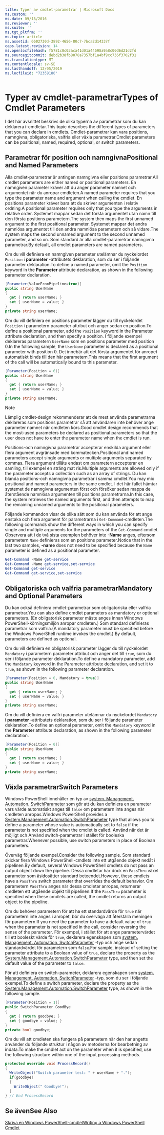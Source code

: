 ```yaml
---
title: Typer av cmdlet-parametrar | Microsoft Docs
ms.custom: ''
ms.date: 09/13/2016
ms.reviewer: ''
ms.suite: ''
ms.tgt_pltfrm: ''
ms.topic: article
ms.assetid: 6602730d-3892-4656-80c7-7bca2d14337f
caps.latest.revision: 14
ms.openlocfilehash: f5781c0c03aca41d01a44598a9a8c00d6d21d2fd
ms.sourcegitcommit: debd2b38fb8070a7357bf1a4bf9cc736f3702f31
ms.translationtype: MT
ms.contentlocale: sv-SE
ms.lasthandoff: 12/05/2019
ms.locfileid: "72359180"
---
```

# <a name="types-of-cmdlet-parameters"></a><span data-ttu-id="704a9-102">Typer av cmdlet-parametrar</span><span class="sxs-lookup"><span data-stu-id="704a9-102">Types of Cmdlet Parameters</span></span>

<span data-ttu-id="704a9-103">I det här avsnittet beskrivs de olika typerna av parametrar som du kan deklarera i-cmdletar.</span><span class="sxs-lookup"><span data-stu-id="704a9-103">This topic describes the different types of parameters that you can declare in cmdlets.</span></span> <span data-ttu-id="704a9-104">Cmdlet-parametrar kan vara positions, namngivna, obligatoriska, valfria eller växla parametrar.</span><span class="sxs-lookup"><span data-stu-id="704a9-104">Cmdlet parameters can be positional, named, required, optional, or switch parameters.</span></span>

## <a name="positional-and-named-parameters"></a><span data-ttu-id="704a9-105">Parametrar för position och namngivna</span><span class="sxs-lookup"><span data-stu-id="704a9-105">Positional and Named Parameters</span></span>

<span data-ttu-id="704a9-106">Alla cmdlet-parametrar är antingen namngivna eller positions parametrar.</span><span class="sxs-lookup"><span data-stu-id="704a9-106">All cmdlet parameters are either named or positional parameters.</span></span> <span data-ttu-id="704a9-107">En namngiven parameter kräver att du anger parameter namnet och argumentet när du anropar cmdleten.</span><span class="sxs-lookup"><span data-stu-id="704a9-107">A named parameter requires that you type the parameter name and argument when calling the cmdlet.</span></span> <span data-ttu-id="704a9-108">En positions parameter kräver bara att du skriver argumenten i relativ ordning.</span><span class="sxs-lookup"><span data-stu-id="704a9-108">A positional parameter requires only that you type the arguments in relative order.</span></span> <span data-ttu-id="704a9-109">Systemet mappar sedan det första argumentet utan namn till den första positions parametern.</span><span class="sxs-lookup"><span data-stu-id="704a9-109">The system then maps the first unnamed argument to the first positional parameter.</span></span> <span data-ttu-id="704a9-110">Systemet mappar det andra namnlösa argumentet till den andra namnlösa parametern och så vidare.</span><span class="sxs-lookup"><span data-stu-id="704a9-110">The system maps the second unnamed argument to the second unnamed parameter, and so on.</span></span> <span data-ttu-id="704a9-111">Som standard är alla cmdlet-parametrar namngivna parametrar.</span><span class="sxs-lookup"><span data-stu-id="704a9-111">By default, all cmdlet parameters are named parameters.</span></span>

<span data-ttu-id="704a9-112">Om du vill definiera en namngiven parameter utelämnar du nyckelordet `Position` i **parameter** -attributets deklaration, som du ser i följande parameter deklaration.</span><span class="sxs-lookup"><span data-stu-id="704a9-112">To define a named parameter, omit the `Position` keyword in the **Parameter** attribute declaration, as shown in the following parameter declaration.</span></span>

```csharp
[Parameter(ValueFromPipeline=true)]
public string UserName
{
  get { return userName; }
  set { userName = value; }
}
private string userName;
```

<span data-ttu-id="704a9-113">Om du vill definiera en positions parameter lägger du till nyckelordet `Position` i parametern parameter attribut och anger sedan en position.</span><span class="sxs-lookup"><span data-stu-id="704a9-113">To define a positional parameter, add the `Position` keyword in the Parameter attribute declaration, and then specify a position.</span></span> <span data-ttu-id="704a9-114">I följande exempel deklareras parametern `UserName` som en positions parameter med position 0.</span><span class="sxs-lookup"><span data-stu-id="704a9-114">In the following sample, the `UserName` parameter is declared as a positional parameter with position 0.</span></span> <span data-ttu-id="704a9-115">Det innebär att det första argumentet för anropet automatiskt binds till den här parametern.</span><span class="sxs-lookup"><span data-stu-id="704a9-115">This means that the first argument of the call will be automatically bound to this parameter.</span></span>

```csharp
[Parameter(Position = 0)]
public string UserName
{
  get { return userName; }
  set { userName = value; }
}
private string userName;
```

> [!NOTE]
> <span data-ttu-id="704a9-116">Lämplig cmdlet-design rekommenderar att de mest använda parametrarna deklareras som positions parametrar så att användaren inte behöver ange parameter namnet när cmdleten körs.</span><span class="sxs-lookup"><span data-stu-id="704a9-116">Good cmdlet design recommends that the most-used parameters be declared as positional parameters so that the user does not have to enter the parameter name when the cmdlet is run.</span></span>

<span data-ttu-id="704a9-117">Positions-och namngivna parametrar accepterar enskilda argument eller flera argument avgränsade med kommatecken.</span><span class="sxs-lookup"><span data-stu-id="704a9-117">Positional and named parameters accept single arguments or multiple arguments separated by commas.</span></span> <span data-ttu-id="704a9-118">Flera argument tillåts endast om parametern accepterar en samling, till exempel en sträng mat ris.</span><span class="sxs-lookup"><span data-stu-id="704a9-118">Multiple arguments are allowed only if the parameter accepts a collection such as an array of strings.</span></span> <span data-ttu-id="704a9-119">Du kan blanda positions-och namngivna parametrar i samma cmdlet.</span><span class="sxs-lookup"><span data-stu-id="704a9-119">You may mix positional and named parameters in the same cmdlet.</span></span> <span data-ttu-id="704a9-120">I det här fallet hämtar systemet de namngivna argumenten först och försöker sedan mappa de återstående namnlösa argumenten till positions parametrarna.</span><span class="sxs-lookup"><span data-stu-id="704a9-120">In this case, the system retrieves the named arguments first, and then attempts to map the remaining unnamed arguments to the positional parameters.</span></span>

<span data-ttu-id="704a9-121">Följande kommandon visar de olika sätt som du kan använda för att ange enstaka och flera argument för parametrarna i `Get-Command`-cmdleten.</span><span class="sxs-lookup"><span data-stu-id="704a9-121">The following commands show the different ways in which you can specify single and multiple arguments for the parameters of the `Get-Command` cmdlet.</span></span> <span data-ttu-id="704a9-122">Observera att i de två sista exemplen behöver inte **-Name** anges, eftersom parametern `Name` definieras som en positions parameter.</span><span class="sxs-lookup"><span data-stu-id="704a9-122">Notice that in the last two samples, **-name** does not need to be specified because the `Name` parameter is defined as a positional parameter.</span></span>

```powershell
Get-Command -Name get-service
Get-Command -Name get-service,set-service
Get-Command get-service
Get-Command get-service,set-service
```

## <a name="mandatory-and-optional-parameters"></a><span data-ttu-id="704a9-123">Obligatoriska och valfria parametrar</span><span class="sxs-lookup"><span data-stu-id="704a9-123">Mandatory and Optional Parameters</span></span>

<span data-ttu-id="704a9-124">Du kan också definiera cmdlet-parametrar som obligatoriska eller valfria parametrar.</span><span class="sxs-lookup"><span data-stu-id="704a9-124">You can also define cmdlet parameters as mandatory or optional parameters.</span></span> <span data-ttu-id="704a9-125">(En obligatorisk parameter måste anges innan Windows PowerShell-körningsmiljön anropar cmdleten.)  Som standard definieras parametrar som valfria.</span><span class="sxs-lookup"><span data-stu-id="704a9-125">(A mandatory parameter must be specified before the Windows PowerShell runtime invokes the cmdlet.)  By default, parameters are defined as optional.</span></span>

<span data-ttu-id="704a9-126">Om du vill definiera en obligatorisk parameter lägger du till nyckelordet `Mandatory` i parametern parameter attribut och anger det till `true`, som du ser i följande parameter deklaration.</span><span class="sxs-lookup"><span data-stu-id="704a9-126">To define a mandatory parameter, add the `Mandatory` keyword in the Parameter attribute declaration, and set it to `true`, as shown in the following parameter declaration.</span></span>

```csharp
[Parameter(Position = 0, Mandatory = true)]
public string UserName
{
  get { return userName; }
  set { userName = value; }
}
private string userName;
```

<span data-ttu-id="704a9-127">Om du vill definiera en valfri parameter utelämnar du nyckelordet `Mandatory` i **parameter** -attributets deklaration, som du ser i följande parameter deklaration.</span><span class="sxs-lookup"><span data-stu-id="704a9-127">To define an optional parameter, omit the `Mandatory` keyword in the **Parameter** attribute declaration, as shown in the following parameter declaration.</span></span>

```csharp
[Parameter(Position = 0)]
public string UserName
{
  get { return userName; }
  set { userName = value; }
}
private string userName;
```

## <a name="switch-parameters"></a><span data-ttu-id="704a9-128">Växla parametrar</span><span class="sxs-lookup"><span data-stu-id="704a9-128">Switch Parameters</span></span>

<span data-ttu-id="704a9-129">Windows PowerShell innehåller en typ av [system. Management. Automation. SwitchParameter](/dotnet/api/System.Management.Automation.SwitchParameter) som gör att du kan definiera en parameter vars värde automatiskt anges till `false` om parametern inte anges när cmdleten anropas.</span><span class="sxs-lookup"><span data-stu-id="704a9-129">Windows PowerShell provides a [System.Management.Automation.SwitchParameter](/dotnet/api/System.Management.Automation.SwitchParameter) type that allows you to define a parameter whose value is automatically set to `false` if the parameter is not specified when the cmdlet is called.</span></span> <span data-ttu-id="704a9-130">Använd när det är möjligt och Använd switch-parametrar i stället för booleska parametrar.</span><span class="sxs-lookup"><span data-stu-id="704a9-130">Whenever possible, use switch parameters in place of Boolean parameters.</span></span>

<span data-ttu-id="704a9-131">Överväg följande exempel.</span><span class="sxs-lookup"><span data-stu-id="704a9-131">Consider the following sample.</span></span> <span data-ttu-id="704a9-132">Som standard skickar flera Windows PowerShell-cmdlets inte ett utgående objekt nedåt i pipelinen.</span><span class="sxs-lookup"><span data-stu-id="704a9-132">By default, several Windows PowerShell cmdlets do not pass an output object down the pipeline.</span></span> <span data-ttu-id="704a9-133">Dessa cmdletar har dock en `PassThru` växel parameter som åsidosätter standard beteendet.</span><span class="sxs-lookup"><span data-stu-id="704a9-133">However, these cmdlets have a `PassThru` switch parameter that overrides the default behavior.</span></span> <span data-ttu-id="704a9-134">Om parametern `PassThru` anges när dessa cmdletar anropas, returnerar cmdleten ett utgående objekt till pipelinen.</span><span class="sxs-lookup"><span data-stu-id="704a9-134">If the `PassThru` parameter is specified when these cmdlets are called, the cmdlet returns an output object to the pipeline.</span></span>

<span data-ttu-id="704a9-135">Om du behöver parametern för att ha ett standardvärde för `true` när parametern inte anges i anropet, bör du överväga att återställa meningen för parametern.</span><span class="sxs-lookup"><span data-stu-id="704a9-135">If you need the parameter to have a default value of `true` when the parameter is not specified in the call, consider reversing the sense of the parameter.</span></span> <span data-ttu-id="704a9-136">För exempel, i stället för att ange parametervärdet till ett booleskt värde för `true`, deklarera egenskapen som [system. Management. Automation. SwitchParameter](/dotnet/api/System.Management.Automation.SwitchParameter) -typ och ange sedan standardvärdet för parametern som `false`.</span><span class="sxs-lookup"><span data-stu-id="704a9-136">For sample, instead of setting the parameter attribute to a Boolean value of `true`, declare the property as the [System.Management.Automation.SwitchParameter](/dotnet/api/System.Management.Automation.SwitchParameter) type, and then set the default value of the parameter to `false`.</span></span>

<span data-ttu-id="704a9-137">För att definiera en switch-parameter, deklarera egenskapen som [system. Management. Automation. SwitchParameter](/dotnet/api/System.Management.Automation.SwitchParameter) -typ, som du ser i följande exempel.</span><span class="sxs-lookup"><span data-stu-id="704a9-137">To define a switch parameter, declare the property as the [System.Management.Automation.SwitchParameter](/dotnet/api/System.Management.Automation.SwitchParameter) type, as shown in the following sample.</span></span>

```csharp
[Parameter(Position = 1)]
public SwitchParameter GoodBye
{
  get { return goodbye; }
  set { goodbye = value; }
}
private bool goodbye;
```

<span data-ttu-id="704a9-138">Om du vill att cmdleten ska fungera på parametern när den har angetts använder du följande struktur i någon av metoderna för bearbetning av indata.</span><span class="sxs-lookup"><span data-stu-id="704a9-138">To make the cmdlet act on the parameter when it is specified, use the following structure within one of the input processing methods.</span></span>

```csharp
protected override void ProcessRecord()
{
  WriteObject("Switch parameter test: " + userName + ".");
  if(goodbye)
  {
    WriteObject(" Goodbye!");
  }
} // End ProcessRecord
```

## <a name="see-also"></a><span data-ttu-id="704a9-139">Se även</span><span class="sxs-lookup"><span data-stu-id="704a9-139">See Also</span></span>

[<span data-ttu-id="704a9-140">Skriva en Windows PowerShell-cmdlet</span><span class="sxs-lookup"><span data-stu-id="704a9-140">Writing a Windows PowerShell Cmdlet</span></span>](./writing-a-windows-powershell-cmdlet.md)

